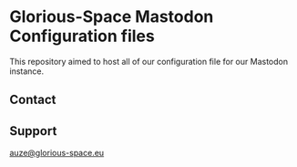 # Glorious-Space Mastodon Configuration files

This repository aimed to host all of our configuration file for our Mastodon instance. 

## Contact

## Support

[auze@glorious-space.eu](https://masto.glorious-space.eu/@auze)